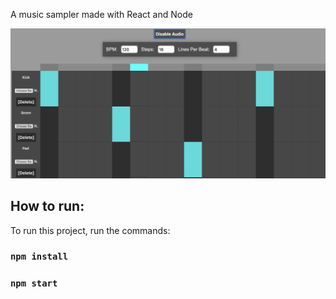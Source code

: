 A music sampler made with React and Node

![AppPreview](thumb.png)

## How to run:
To run this project, run the commands:

### `npm install`
### `npm start`
